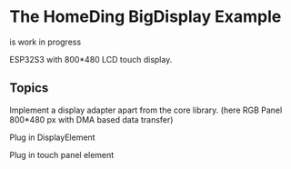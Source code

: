 # The HomeDing BigDisplay Example

is work in progress

ESP32S3 with 800*480 LCD touch display.

## Topics

Implement a display adapter apart from the core library.
(here RGB Panel 800*480 px with DMA based data transfer)

Plug in DisplayElement

Plug in touch panel element

